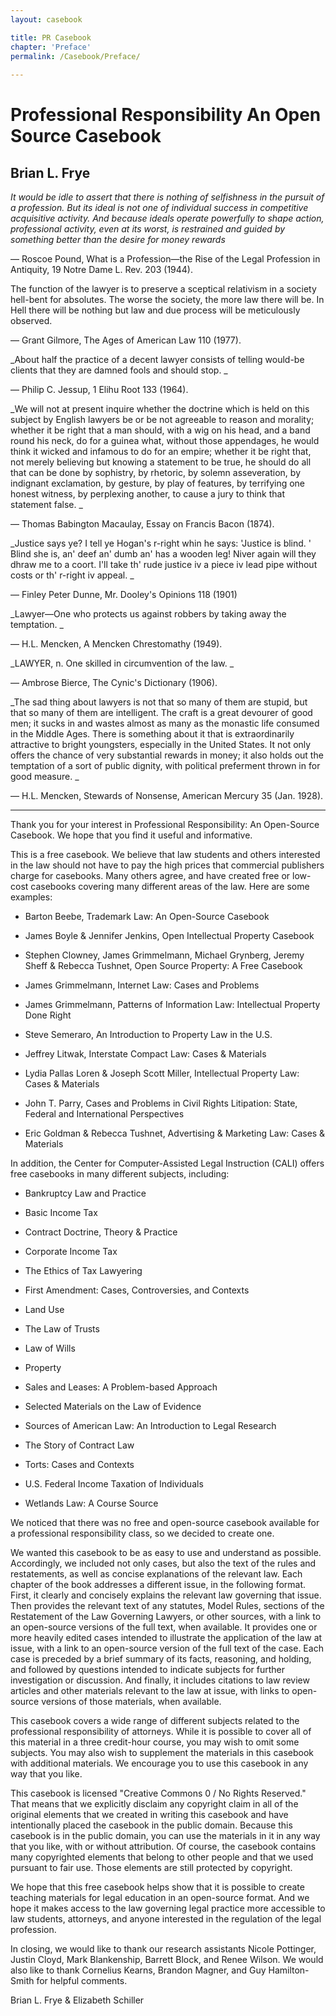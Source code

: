 ```yaml
---
layout: casebook

title: PR Casebook
chapter: 'Preface'
permalink: /Casebook/Preface/
  
---
```


# Professional Responsibility An Open Source Casebook

## Brian L. Frye 

_It would be idle to assert that there is nothing of selfishness in the pursuit of a profession. But its ideal is not one of individual success in competitive acquisitive activity. And because ideals operate powerfully to shape action, professional activity, even at its worst, is restrained and guided by something better than the desire for money rewards_

— Roscoe Pound, What is a Profession—the Rise of the Legal Profession in Antiquity, 19 Notre Dame L. Rev. 203 (1944).

The function of the lawyer is to preserve a sceptical relativism in a society hell-bent for absolutes. The worse the society, the more law there will be. In Hell there will be nothing but law and due process will be meticulously observed. 

— Grant Gilmore, The Ages of American Law 110 (1977). 

_About half the practice of a decent lawyer consists of telling would-be clients that they are damned fools and should stop. _

— Philip C. Jessup, 1 Elihu Root 133 (1964).

_We will not at present inquire whether the doctrine which is held on this subject by English lawyers be or be not agreeable to reason and morality; whether it be right that a man should, with a wig on his head, and a band round his neck, do for a guinea what, without those appendages, he would think it wicked and infamous to do for an empire; whether it be right that, not merely believing but knowing a statement to be true, he should do all that can be done by sophistry, by rhetoric, by solemn asseveration, by indignant exclamation, by gesture, by play of features, by terrifying one honest witness, by perplexing another, to cause a jury to think that statement false. _

— Thomas Babington Macaulay, Essay on Francis Bacon (1874).

_Justice says ye? I tell ye Hogan's r-right whin he says: 'Justice is blind. ' Blind she is, an' deef an' dumb an' has a wooden leg! Niver again will they dhraw me to a coort. I'll take th' rude justice iv a piece iv lead pipe without costs or th' r-right iv appeal. _

— Finley Peter Dunne, Mr. Dooley's Opinions 118 (1901)

_Lawyer—One who protects us against robbers by taking away the temptation. _

— H.L. Mencken, A Mencken Chrestomathy (1949).

_LAWYER, n. One skilled in circumvention of the law. _

— Ambrose Bierce, The Cynic's Dictionary (1906). 

_The sad thing about lawyers is not that so many of them are stupid, but that so many of them are intelligent. The craft is a great devourer of good men; it sucks in and wastes almost as many as the monastic life consumed in the Middle Ages. There is something about it that is extraordinarily attractive to bright youngsters, especially in the United States. It not only offers the chance of very substantial rewards in money; it also holds out the temptation of a sort of public dignity, with political preferment thrown in for good measure. _

— H.L. Mencken, Stewards of Nonsense, American Mercury 35 (Jan. 1928). 

--- 

Thank you for your interest in Professional Responsibility: An Open-Source Casebook. We hope that you find it useful and informative. 

This is a free casebook. We believe that law students and others interested in the law should not have to pay the high prices that commercial publishers charge for casebooks. Many others agree, and have created free or low-cost casebooks covering many different areas of the law. Here are some examples: 

- Barton Beebe, Trademark Law: An Open-Source Casebook 

- James Boyle & Jennifer Jenkins, Open Intellectual Property Casebook 

- Stephen Clowney, James Grimmelmann, Michael Grynberg, Jeremy Sheff & Rebecca Tushnet, Open Source Property: A Free Casebook 

- James Grimmelmann, Internet Law: Cases and Problems 

- James Grimmelmann, Patterns of Information Law: Intellectual Property Done Right 

- Steve Semeraro, An Introduction to Property Law in the U.S. 

- Jeffrey Litwak, Interstate Compact Law: Cases & Materials 

- Lydia Pallas Loren & Joseph Scott Miller, Intellectual Property Law: Cases & Materials 

- John T. Parry, Cases and Problems in Civil Rights Litipation: State, Federal and International Perspectives 

- Eric Goldman & Rebecca Tushnet, Advertising & Marketing Law: Cases & Materials 

In addition, the Center for Computer-Assisted Legal Instruction (CALI) offers free casebooks in many different subjects, including: 

- Bankruptcy Law and Practice 

- Basic Income Tax 

- Contract Doctrine, Theory & Practice 

- Corporate Income Tax 

- The Ethics of Tax Lawyering 

- First Amendment: Cases, Controversies, and Contexts 

- Land Use 

- The Law of Trusts 

- Law of Wills 

- Property 

- Sales and Leases: A Problem-based Approach 

- Selected Materials on the Law of Evidence 

- Sources of American Law: An Introduction to Legal Research 

- The Story of Contract Law 

- Torts: Cases and Contexts 

- U.S. Federal Income Taxation of Individuals 

- Wetlands Law: A Course Source 

We noticed that there was no free and open-source casebook available for a professional responsibility class, so we decided to create one. 

We wanted this casebook to be as easy to use and understand as possible. Accordingly, we included not only cases, but also the text of the rules and restatements, as well as concise explanations of the relevant law. Each chapter of the book addresses a different issue, in the following format. First, it clearly and concisely explains the relevant law governing that issue. Then provides the relevant text of any statutes, Model Rules, sections of the Restatement of the Law Governing Lawyers, or other sources, with a link to an open-source versions of the full text, when available. It provides one or more heavily edited cases intended to illustrate the application of the law at issue, with a link to an open-source version of the full text of the case. Each case is preceded by a brief summary of its facts, reasoning, and holding, and followed by questions intended to indicate subjects for further investigation or discussion. And finally, it includes citations to law review articles and other materials relevant to the law at issue, with links to open-source versions of those materials, when available. 

This casebook covers a wide range of different subjects related to the professional responsibility of attorneys. While it is possible to cover all of this material in a three credit-hour course, you may wish to omit some subjects. You may also wish to supplement the materials in this casebook with additional materials. We encourage you to use this casebook in any way that you like. 

This casebook is licensed "Creative Commons 0 / No Rights Reserved." That means that we explicitly disclaim any copyright claim in all of the original elements that we created in writing this casebook and have intentionally placed the casebook in the public domain. Because this casebook is in the public domain, you can use the materials in it in any way that you like, with or without attribution. Of course, the casebook contains many copyrighted elements that belong to other people and that we used pursuant to fair use. Those elements are still protected by copyright. 

We hope that this free casebook helps show that it is possible to create teaching materials for legal education in an open-source format. And we hope it makes access to the law governing legal practice more accessible to law students, attorneys, and anyone interested in the regulation of the legal profession. 

In closing, we would like to thank our research assistants Nicole Pottinger, Justin Cloyd, Mark Blankenship, Barrett Block, and Renee Wilson. We would also like to thank Cornelius Kearns, Brandon Magner, and Guy Hamilton-Smith for helpful comments.

Brian L. Frye & Elizabeth Schiller 

